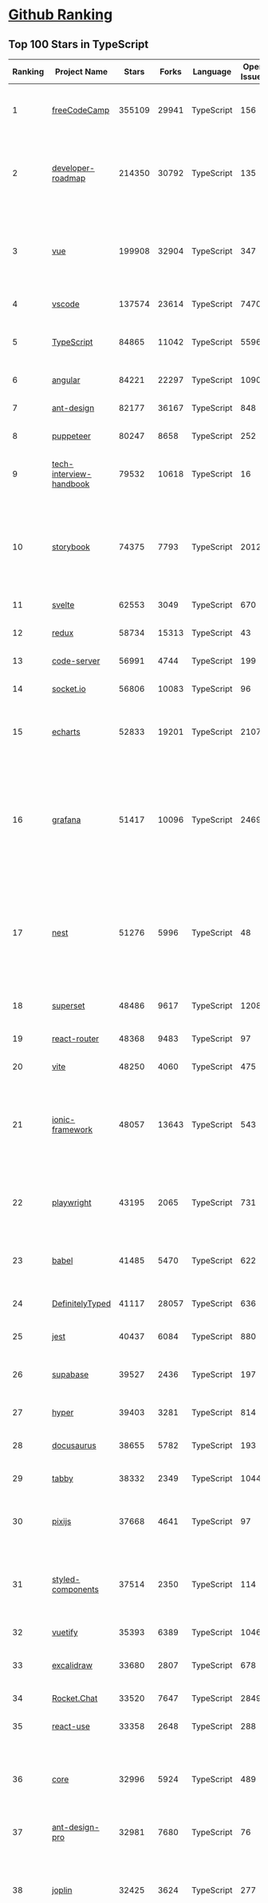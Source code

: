 [Github Ranking](../README.md)
==========

## Top 100 Stars in TypeScript

| Ranking | Project Name | Stars | Forks | Language | Open Issues | Description | Last Commit |
| ------- | ------------ | ----- | ----- | -------- | ----------- | ----------- | ----------- |
| 1 | [freeCodeCamp](https://github.com/freeCodeCamp/freeCodeCamp) | 355109 | 29941 | TypeScript | 156 | freeCodeCamp.org's open-source codebase and curriculum. Learn to code for free. | 2022-10-10T10:52:14Z |
| 2 | [developer-roadmap](https://github.com/kamranahmedse/developer-roadmap) | 214350 | 30792 | TypeScript | 135 | Interactive roadmaps, guides and other educational content to help developers grow in their careers. | 2022-10-10T11:36:08Z |
| 3 | [vue](https://github.com/vuejs/vue) | 199908 | 32904 | TypeScript | 347 | 🖖 Vue.js is a progressive, incrementally-adoptable JavaScript framework for building UI on the web. | 2022-10-05T16:49:41Z |
| 4 | [vscode](https://github.com/microsoft/vscode) | 137574 | 23614 | TypeScript | 7470 | Visual Studio Code | 2022-10-10T10:14:23Z |
| 5 | [TypeScript](https://github.com/microsoft/TypeScript) | 84865 | 11042 | TypeScript | 5596 | TypeScript is a superset of JavaScript that compiles to clean JavaScript output. | 2022-10-10T11:05:52Z |
| 6 | [angular](https://github.com/angular/angular) | 84221 | 22297 | TypeScript | 1090 | The modern web developer’s platform | 2022-10-10T11:36:36Z |
| 7 | [ant-design](https://github.com/ant-design/ant-design) | 82177 | 36167 | TypeScript | 848 | An enterprise-class UI design language and React UI library | 2022-10-10T11:26:25Z |
| 8 | [puppeteer](https://github.com/puppeteer/puppeteer) | 80247 | 8658 | TypeScript | 252 | Headless Chrome Node.js API | 2022-10-10T11:24:50Z |
| 9 | [tech-interview-handbook](https://github.com/yangshun/tech-interview-handbook) | 79532 | 10618 | TypeScript | 16 | 💯 Curated coding interview preparation materials for busy software engineers | 2022-10-10T11:51:08Z |
| 10 | [storybook](https://github.com/storybookjs/storybook) | 74375 | 7793 | TypeScript | 2012 | Storybook is a frontend workshop for building UI components and pages in isolation. Made for UI development, testing, and documentation.  | 2022-10-10T11:59:21Z |
| 11 | [svelte](https://github.com/sveltejs/svelte) | 62553 | 3049 | TypeScript | 670 | Cybernetically enhanced web apps | 2022-10-09T09:17:12Z |
| 12 | [redux](https://github.com/reduxjs/redux) | 58734 | 15313 | TypeScript | 43 | Predictable state container for JavaScript apps | 2022-09-21T07:16:06Z |
| 13 | [code-server](https://github.com/coder/code-server) | 56991 | 4744 | TypeScript | 199 | VS Code in the browser | 2022-10-09T14:39:46Z |
| 14 | [socket.io](https://github.com/socketio/socket.io) | 56806 | 10083 | TypeScript | 96 | Realtime application framework (Node.JS server) | 2022-09-24T16:50:27Z |
| 15 | [echarts](https://github.com/apache/echarts) | 52833 | 19201 | TypeScript | 2107 | Apache ECharts is a powerful, interactive charting and data visualization library for browser | 2022-10-10T04:58:26Z |
| 16 | [grafana](https://github.com/grafana/grafana) | 51417 | 10096 | TypeScript | 2469 | The open and composable observability and data visualization platform. Visualize metrics, logs, and traces from multiple sources like Prometheus, Loki, Elasticsearch, InfluxDB, Postgres and many more.  | 2022-10-10T12:00:24Z |
| 17 | [nest](https://github.com/nestjs/nest) | 51276 | 5996 | TypeScript | 48 | A progressive Node.js framework for building efficient, scalable, and enterprise-grade server-side applications on top of TypeScript & JavaScript (ES6, ES7, ES8) 🚀 | 2022-10-10T00:17:51Z |
| 18 | [superset](https://github.com/apache/superset) | 48486 | 9617 | TypeScript | 1208 | Apache Superset is a Data Visualization and Data Exploration Platform | 2022-10-10T10:24:01Z |
| 19 | [react-router](https://github.com/remix-run/react-router) | 48368 | 9483 | TypeScript | 97 | Declarative routing for React | 2022-10-09T21:18:21Z |
| 20 | [vite](https://github.com/vitejs/vite) | 48250 | 4060 | TypeScript | 475 | Next generation frontend tooling. It's fast! | 2022-10-10T11:50:27Z |
| 21 | [ionic-framework](https://github.com/ionic-team/ionic-framework) | 48057 | 13643 | TypeScript | 543 | A powerful cross-platform UI toolkit for building native-quality iOS, Android, and Progressive Web Apps with HTML, CSS, and JavaScript. | 2022-10-10T06:30:20Z |
| 22 | [playwright](https://github.com/microsoft/playwright) | 43195 | 2065 | TypeScript | 731 | Playwright is a framework for Web Testing and Automation. It allows testing Chromium, Firefox and WebKit with a single API.  | 2022-10-10T10:29:32Z |
| 23 | [babel](https://github.com/babel/babel) | 41485 | 5470 | TypeScript | 622 | 🐠 Babel is a compiler for writing next generation JavaScript. | 2022-10-10T10:48:01Z |
| 24 | [DefinitelyTyped](https://github.com/DefinitelyTyped/DefinitelyTyped) | 41117 | 28057 | TypeScript | 636 | The repository for high quality TypeScript type definitions. | 2022-10-10T11:33:12Z |
| 25 | [jest](https://github.com/facebook/jest) | 40437 | 6084 | TypeScript | 880 | Delightful JavaScript Testing. | 2022-10-10T11:26:33Z |
| 26 | [supabase](https://github.com/supabase/supabase) | 39527 | 2436 | TypeScript | 197 | The open source Firebase alternative. Follow to stay updated about our public Beta. | 2022-10-10T10:45:05Z |
| 27 | [hyper](https://github.com/vercel/hyper) | 39403 | 3281 | TypeScript | 814 | A terminal built on web technologies | 2022-10-10T11:04:18Z |
| 28 | [docusaurus](https://github.com/facebook/docusaurus) | 38655 | 5782 | TypeScript | 193 | Easy to maintain open source documentation websites. | 2022-10-08T20:45:04Z |
| 29 | [tabby](https://github.com/Eugeny/tabby) | 38332 | 2349 | TypeScript | 1044 | A terminal for a more modern age | 2022-10-10T04:07:27Z |
| 30 | [pixijs](https://github.com/pixijs/pixijs) | 37668 | 4641 | TypeScript | 97 | The HTML5 Creation Engine: Create beautiful digital content with the fastest, most flexible 2D WebGL renderer. | 2022-10-10T01:22:51Z |
| 31 | [styled-components](https://github.com/styled-components/styled-components) | 37514 | 2350 | TypeScript | 114 | Visual primitives for the component age. Use the best bits of ES6 and CSS to style your apps without stress 💅 | 2022-10-10T01:05:10Z |
| 32 | [vuetify](https://github.com/vuetifyjs/vuetify) | 35393 | 6389 | TypeScript | 1046 | 🐉 Material Component Framework for Vue | 2022-10-10T08:30:46Z |
| 33 | [excalidraw](https://github.com/excalidraw/excalidraw) | 33680 | 2807 | TypeScript | 678 | Virtual whiteboard for sketching hand-drawn like diagrams | 2022-10-10T09:20:17Z |
| 34 | [Rocket.Chat](https://github.com/RocketChat/Rocket.Chat) | 33520 | 7647 | TypeScript | 2849 | The communications platform that puts data protection first. | 2022-10-10T11:37:07Z |
| 35 | [react-use](https://github.com/streamich/react-use) | 33358 | 2648 | TypeScript | 288 | React Hooks — 👍 | 2022-10-06T09:40:09Z |
| 36 | [core](https://github.com/vuejs/core) | 32996 | 5924 | TypeScript | 489 | 🖖 Vue.js is a progressive, incrementally-adoptable JavaScript framework for building UI on the web. | 2022-10-10T11:01:41Z |
| 37 | [ant-design-pro](https://github.com/ant-design/ant-design-pro) | 32981 | 7680 | TypeScript | 76 | 👨🏻‍💻👩🏻‍💻 Use Ant Design like a Pro! | 2022-10-01T12:37:13Z |
| 38 | [joplin](https://github.com/laurent22/joplin) | 32425 | 3624 | TypeScript | 277 | Joplin - an open source note taking and to-do application with synchronisation capabilities for Windows, macOS, Linux, Android and iOS. | 2022-10-10T11:00:29Z |
| 39 | [immutable-js](https://github.com/immutable-js/immutable-js) | 32272 | 1850 | TypeScript | 97 | Immutable persistent data collections for Javascript which increase efficiency and simplicity. | 2022-09-28T19:20:14Z |
| 40 | [nativefier](https://github.com/nativefier/nativefier) | 31796 | 2026 | TypeScript | 189 | Make any web page a desktop application | 2022-10-05T18:06:34Z |
| 41 | [nocodb](https://github.com/nocodb/nocodb) | 31074 | 1904 | TypeScript | 420 | 🔥 🔥 🔥 Open Source Airtable Alternative | 2022-10-10T11:46:10Z |
| 42 | [react-hook-form](https://github.com/react-hook-form/react-hook-form) | 30960 | 1537 | TypeScript | 0 | 📋 React Hooks for form state management and validation (Web + React Native) | 2022-10-09T22:16:24Z |
| 43 | [query](https://github.com/TanStack/query) | 30216 | 1833 | TypeScript | 18 | 🤖 Powerful asynchronous state management, server-state utilities and data fetching for TS/JS, React, Solid, Svelte and Vue. | 2022-10-09T23:12:01Z |
| 44 | [date-fns](https://github.com/date-fns/date-fns) | 29986 | 1524 | TypeScript | 349 | ⏳ Modern JavaScript date utility library ⌛️ | 2022-10-09T07:37:37Z |
| 45 | [typeorm](https://github.com/typeorm/typeorm) | 29471 | 5435 | TypeScript | 1688 | ORM for TypeScript and JavaScript (ES7, ES6, ES5). Supports MySQL, PostgreSQL, MariaDB, SQLite, MS SQL Server, Oracle, SAP Hana, WebSQL databases. Works in NodeJS, Browser, Ionic, Cordova and Electron platforms. | 2022-10-09T20:38:39Z |
| 46 | [chakra-ui](https://github.com/chakra-ui/chakra-ui) | 28965 | 2585 | TypeScript | 60 | ⚡️ Simple, Modular & Accessible UI Components for your React Applications | 2022-10-04T19:01:52Z |
| 47 | [graphql-engine](https://github.com/hasura/graphql-engine) | 28146 | 2453 | TypeScript | 1806 | Blazing fast, instant realtime GraphQL APIs on your DB with fine grained access control, also trigger webhooks on database events. | 2022-10-10T09:48:40Z |
| 48 | [rxjs](https://github.com/ReactiveX/rxjs) | 27801 | 2870 | TypeScript | 205 | A reactive programming library for JavaScript | 2022-10-09T21:24:41Z |
| 49 | [html2canvas](https://github.com/niklasvh/html2canvas) | 26827 | 4493 | TypeScript | 784 | Screenshots with JavaScript | 2022-10-05T10:49:58Z |
| 50 | [postcss](https://github.com/postcss/postcss) | 26757 | 1538 | TypeScript | 15 | Transforming styles with JS plugins | 2022-10-08T19:54:06Z |
| 51 | [prisma](https://github.com/prisma/prisma) | 26126 | 934 | TypeScript | 2235 | Next-generation ORM for Node.js & TypeScript \| PostgreSQL, MySQL, MariaDB, SQL Server, SQLite, MongoDB and CockroachDB | 2022-10-10T10:49:52Z |
| 52 | [appwrite](https://github.com/appwrite/appwrite) | 26126 | 2114 | TypeScript | 665 | Secure Backend Server for Web, Mobile & Flutter Developers 🚀 AKA the 100% open-source Firebase alternative. | 2022-10-10T10:54:37Z |
| 53 | [mobx](https://github.com/mobxjs/mobx) | 25747 | 1706 | TypeScript | 13 | Simple, scalable state management. | 2022-09-19T01:46:04Z |
| 54 | [angular-cli](https://github.com/angular/angular-cli) | 25696 | 12119 | TypeScript | 201 | CLI tool for Angular | 2022-10-10T10:44:23Z |
| 55 | [slate](https://github.com/ianstormtaylor/slate) | 25585 | 2899 | TypeScript | 523 | A completely customizable framework for building rich text editors. (Currently in beta.) | 2022-10-10T09:29:32Z |
| 56 | [cheerio](https://github.com/cheeriojs/cheerio) | 25531 | 1567 | TypeScript | 18 | Fast, flexible, and lean implementation of core jQuery designed specifically for the server. | 2022-10-10T03:02:57Z |
| 57 | [type-challenges](https://github.com/type-challenges/type-challenges) | 25339 | 2456 | TypeScript | 15375 | Collection of TypeScript type challenges with online judge | 2022-10-10T10:05:08Z |
| 58 | [react-select](https://github.com/JedWatson/react-select) | 25232 | 3968 | TypeScript | 221 | The Select Component for React.js | 2022-10-09T13:47:38Z |
| 59 | [react-spring](https://github.com/pmndrs/react-spring) | 24190 | 1049 | TypeScript | 64 | ✌️ A spring physics based React animation library | 2022-10-10T11:46:36Z |
| 60 | [swr](https://github.com/vercel/swr) | 24162 | 934 | TypeScript | 75 | React Hooks for Data Fetching | 2022-10-09T19:26:26Z |
| 61 | [react-native-elements](https://github.com/react-native-elements/react-native-elements) | 22879 | 4452 | TypeScript | 30 | Cross-Platform React Native UI Toolkit | 2022-10-01T20:58:30Z |
| 62 | [slidev](https://github.com/slidevjs/slidev) | 22804 | 877 | TypeScript | 40 | Presentation Slides for Developers | 2022-10-10T11:58:18Z |
| 63 | [solid](https://github.com/solidjs/solid) | 22619 | 589 | TypeScript | 15 | A declarative, efficient, and flexible JavaScript library for building user interfaces. | 2022-10-07T11:58:39Z |
| 64 | [zustand](https://github.com/pmndrs/zustand) | 22461 | 670 | TypeScript | 18 | 🐻 Bear necessities for state management in React | 2022-10-09T20:32:18Z |
| 65 | [react-redux](https://github.com/reduxjs/react-redux) | 22405 | 3292 | TypeScript | 15 | Official React bindings for Redux | 2022-10-06T15:34:17Z |
| 66 | [NativeScript](https://github.com/NativeScript/NativeScript) | 21654 | 1580 | TypeScript | 907 | ⚡ Empowering JavaScript with native platform APIs. ✨ Best of all worlds (TypeScript, Swift, Objective C, Kotlin, Java). Use what you love ❤️ Angular, Capacitor, Ionic, React, Svelte, Vue and you name it compatible. | 2022-10-07T15:41:39Z |
| 67 | [appsmith](https://github.com/appsmithorg/appsmith) | 21557 | 1857 | TypeScript | 2593 | Low code project to build admin panels, internal tools, and dashboards. Integrates with 15+ databases and any API. | 2022-10-10T12:03:35Z |
| 68 | [react-starter-kit](https://github.com/kriasoft/react-starter-kit) | 21525 | 4131 | TypeScript | 1 | The web's most popular Jamstack front-end template (boilerplate) for building web applications with React | 2022-10-08T20:46:47Z |
| 69 | [xstate](https://github.com/statelyai/xstate) | 21436 | 1014 | TypeScript | 164 | State machines and statecharts for the modern web. | 2022-10-10T02:09:26Z |
| 70 | [github1s](https://github.com/conwnet/github1s) | 21288 | 741 | TypeScript | 50 | One second to read GitHub code with VS Code. | 2022-09-19T17:07:09Z |
| 71 | [coc.nvim](https://github.com/neoclide/coc.nvim) | 21287 | 878 | TypeScript | 16 | Nodejs extension host for vim & neovim, load extensions like VSCode and host language servers. | 2022-10-09T02:51:03Z |
| 72 | [react-bootstrap](https://github.com/react-bootstrap/react-bootstrap) | 21156 | 3417 | TypeScript | 133 | Bootstrap components built with React | 2022-10-10T10:30:47Z |
| 73 | [astro](https://github.com/withastro/astro) | 21028 | 978 | TypeScript | 69 | Build faster websites with Astro's next-gen island architecture 🏝✨ | 2022-10-10T12:02:46Z |
| 74 | [homebridge](https://github.com/homebridge/homebridge) | 20814 | 1935 | TypeScript | 15 | HomeKit support for the impatient. | 2022-09-24T04:29:21Z |
| 75 | [react-admin](https://github.com/marmelab/react-admin) | 20766 | 4569 | TypeScript | 92 | A frontend Framework for building B2B applications running in the browser on top of REST/GraphQL APIs, using ES6, React and Material Design | 2022-10-07T18:01:03Z |
| 76 | [notable](https://github.com/notable/notable) | 20365 | 1029 | TypeScript | 648 | The Markdown-based note-taking app that doesn't suck. | 2021-12-05T21:43:20Z |
| 77 | [editor.js](https://github.com/codex-team/editor.js) | 20358 | 1600 | TypeScript | 393 | A block-styled editor with clean JSON output | 2022-09-20T00:58:04Z |
| 78 | [electron-react-boilerplate](https://github.com/electron-react-boilerplate/electron-react-boilerplate) | 20274 | 3431 | TypeScript | 48 | A Foundation for Scalable Cross-Platform Apps | 2022-10-05T18:31:18Z |
| 79 | [vant](https://github.com/youzan/vant) | 20263 | 9374 | TypeScript | 22 | Lightweight Mobile UI Components built on Vue | 2022-10-07T15:36:26Z |
| 80 | [autocomplete](https://github.com/withfig/autocomplete) | 20215 | 4706 | TypeScript | 131 | Fig adds autocomplete to your terminal. | 2022-10-10T11:20:27Z |
| 81 | [homebridge](https://github.com/homebridge/homebridge) | 20814 | 1935 | TypeScript | 15 | HomeKit support for the impatient. | 2022-09-24T04:29:21Z |
| 82 | [react-admin](https://github.com/marmelab/react-admin) | 20766 | 4569 | TypeScript | 92 | A frontend Framework for building B2B applications running in the browser on top of REST/GraphQL APIs, using ES6, React and Material Design | 2022-10-07T18:01:03Z |
| 83 | [notable](https://github.com/notable/notable) | 20365 | 1029 | TypeScript | 648 | The Markdown-based note-taking app that doesn't suck. | 2021-12-05T21:43:20Z |
| 84 | [editor.js](https://github.com/codex-team/editor.js) | 20358 | 1600 | TypeScript | 393 | A block-styled editor with clean JSON output | 2022-09-20T00:58:04Z |
| 85 | [electron-react-boilerplate](https://github.com/electron-react-boilerplate/electron-react-boilerplate) | 20274 | 3431 | TypeScript | 48 | A Foundation for Scalable Cross-Platform Apps | 2022-10-05T18:31:18Z |
| 86 | [vant](https://github.com/youzan/vant) | 20263 | 9374 | TypeScript | 22 | Lightweight Mobile UI Components built on Vue | 2022-10-07T15:36:26Z |
| 87 | [autocomplete](https://github.com/withfig/autocomplete) | 20215 | 4706 | TypeScript | 131 | Fig adds autocomplete to your terminal. | 2022-10-10T11:20:27Z |
| 88 | [react-three-fiber](https://github.com/pmndrs/react-three-fiber) | 19862 | 1115 | TypeScript | 20 | 🇨🇭 A React renderer for Three.js | 2022-10-10T10:48:07Z |
| 89 | [pnpm](https://github.com/pnpm/pnpm) | 19811 | 588 | TypeScript | 849 | Fast, disk space efficient package manager -- 快速的，节省磁盘空间的包管理工具 | 2022-10-10T09:26:00Z |
| 90 | [windows95](https://github.com/felixrieseberg/windows95) | 19689 | 1175 | TypeScript | 118 | 💩🚀 Windows 95 in Electron. Runs on macOS, Linux, and Windows. | 2022-10-08T11:12:18Z |
| 91 | [remix](https://github.com/remix-run/remix) | 19587 | 1585 | TypeScript | 202 | Build Better Websites. Create modern, resilient user experiences with web fundamentals. | 2022-10-10T10:09:59Z |
| 92 | [lens](https://github.com/lensapp/lens) | 19567 | 1086 | TypeScript | 825 | Lens - The way the world runs Kubernetes | 2022-10-10T11:41:35Z |
| 93 | [table](https://github.com/TanStack/table) | 19460 | 2602 | TypeScript | 43 | 🤖 Headless UI for building powerful tables & datagrids for TS/JS -  React-Table, Vue-Table, Solid-Table, Svelte-Table | 2022-10-10T08:34:54Z |
| 94 | [upterm](https://github.com/railsware/upterm) | 19388 | 656 | TypeScript | 219 | A terminal emulator for the 21st century. | 2019-05-20T17:42:14Z |
| 95 | [blueprint](https://github.com/palantir/blueprint) | 19327 | 2059 | TypeScript | 645 | A React-based UI toolkit for the web | 2022-10-10T04:07:32Z |
| 96 | [ink](https://github.com/vadimdemedes/ink) | 19222 | 519 | TypeScript | 69 | 🌈 React for interactive command-line apps | 2022-10-05T14:22:26Z |
| 97 | [graphql-js](https://github.com/graphql/graphql-js) | 19094 | 2035 | TypeScript | 131 | A reference implementation of GraphQL for JavaScript | 2022-10-07T12:51:56Z |
| 98 | [recharts](https://github.com/recharts/recharts) | 18985 | 1436 | TypeScript | 436 | Redefined chart library built with React and D3 | 2022-10-07T19:41:48Z |
| 99 | [reselect](https://github.com/reduxjs/reselect) | 18761 | 692 | TypeScript | 16 | Selector library for Redux | 2022-10-04T20:14:55Z |
| 100 | [backstage](https://github.com/backstage/backstage) | 18649 | 3077 | TypeScript | 387 | Backstage is an open platform for building developer portals | 2022-10-10T12:01:30Z |

